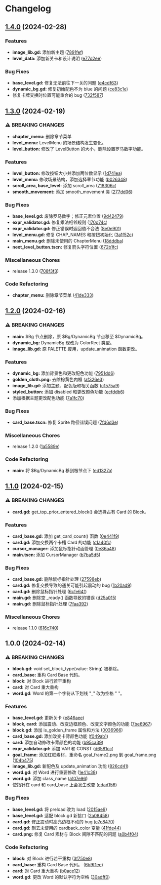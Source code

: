 # Changelog

## [1.4.0](https://github.com/ligen131/equal_to_p/compare/v1.3.0...v1.4.0) (2024-02-28)


### Features

* **image_lib.gd:** 添加新主题 ([7891fef](https://github.com/ligen131/equal_to_p/commit/7891feface1b2e5695baf79f6d3f36793055c47c))
* **level_data:** 添加新关卡和设计说明 ([e77d2ee](https://github.com/ligen131/equal_to_p/commit/e77d2ee4256be8419973a03d8983562c942d5323))


### Bug Fixes

* **base_level.gd:** 修复无法前往下一关的问题 ([e4cdf63](https://github.com/ligen131/equal_to_p/commit/e4cdf6394778b7d8bd97697d7ac73b9c01def9a7))
* **dynamic_bg.gd:** 修复初始配色不为 blue 的问题 ([ce83c1e](https://github.com/ligen131/equal_to_p/commit/ce83c1e692486a0ca868125a8b138e2eb2994e38))
* 修复卡牌交换时位置可能重合的 bug ([732f587](https://github.com/ligen131/equal_to_p/commit/732f587b3a2552c847afb782e65fca425d838096))

## [1.3.0](https://github.com/ligen131/equal_to_p/compare/v1.2.0...v1.3.0) (2024-02-19)


### ⚠ BREAKING CHANGES

* **chapter_menu:** 删除章节菜单
* **level_menu:** LevelMenu 的场景结构发生变化。
* **level_button:** 修改了 LevelButton 的大小，删除设置罗马数字功能。

### Features

* **level_button:** 修改按钮大小并添加两位数显示 ([1d741ea](https://github.com/ligen131/equal_to_p/commit/1d741ea9c6cc9ff63cb3938f8978978924ad7f36))
* **level_menu:** 修改场景结构，添加选择章节功能 ([b026348](https://github.com/ligen131/equal_to_p/commit/b02634880b0e317e531001b48ff6159c77fc3ee4))
* **scroll_area, base_level:** 添加 scroll_area ([718306c](https://github.com/ligen131/equal_to_p/commit/718306c8a0cac0eae7b03631781e55b4a43b489d))
* **smooth_movement:** 添加 smooth_movement 类 ([277dd06](https://github.com/ligen131/equal_to_p/commit/277dd0692f7c493dce3aec12eb3c94737219743c))


### Bug Fixes

* **base_level.gd:** 废除罗马数字；修正元素位置 ([9d42479](https://github.com/ligen131/equal_to_p/commit/9d4247918d2e478789adde326d92e63320f05f6a))
* **expr_validator.gd:** 修复乘法相邻规则 ([170d74c](https://github.com/ligen131/equal_to_p/commit/170d74c44a3d37f060e30b63e244159e3e985d77))
* **expr_validator.gd:** 修正错误时返回值不合法 ([8e0e901](https://github.com/ligen131/equal_to_p/commit/8e0e90156c3461922cc8bce854003dd302bc8e8b))
* **level_menu.gd:** 修复 CHAP_NAMES 和按钮初始化 ([3a1f52c](https://github.com/ligen131/equal_to_p/commit/3a1f52c336fb476ff7cd0e6b6a222297ee5a7da2))
* **main_menu.gd:** 删除未使用的 ChapterMenu ([18dddba](https://github.com/ligen131/equal_to_p/commit/18dddbadb0aea58499237de3de44996dbcfb3643))
* **next_level_button.tscn:** 修复箭头字符位置 ([672b1fc](https://github.com/ligen131/equal_to_p/commit/672b1fc5711a259425442db702c502d02464a8ec))


### Miscellaneous Chores

* release 1.3.0 ([708f3f3](https://github.com/ligen131/equal_to_p/commit/708f3f3d6e6b1f9e148417eb3625369b8851c0cb))


### Code Refactoring

* **chapter_menu:** 删除章节菜单 ([41de333](https://github.com/ligen131/equal_to_p/commit/41de333be68a85f96829678cdb22d0cc906a3e8b))

## [1.2.0](https://github.com/ligen131/equal_to_p/compare/v1.1.0...v1.2.0) (2024-02-16)


### ⚠ BREAKING CHANGES

* **main:** $Bg 节点删除，原 $Bg/DynamicBg 节点移至 $DynamicBg。
* **dynamic_bg:** DynamicBg 现改为 ColorRect 类型。
* **image_lib.gd:** 原 PALETTE 废用，update_animation 函数更改。

### Features

* **dynamic_bg:** 添加背景色和更改配色功能 ([7951dd6](https://github.com/ligen131/equal_to_p/commit/7951dd601ce0d19c2cc5f0e513dfd1c3d49dd0c8))
* **golden_cloth.png:** 去除棕黄色内框 ([af326e3](https://github.com/ligen131/equal_to_p/commit/af326e382d83762bcb3e1a91fde00f90c244d3f8))
* **image_lib.gd:** 添加主题、配色版和相关函数 ([c1575a9](https://github.com/ligen131/equal_to_p/commit/c1575a9a8b9b85e0f728d4bdcb32f811242d9118))
* **styled_button:** 添加 disabled 和更改颜色功能 ([ecfddb6](https://github.com/ligen131/equal_to_p/commit/ecfddb64263078d1a49e6a86fe1dbd1662b47c8f))
* 添加根据主题更改配色功能 ([7a1fc70](https://github.com/ligen131/equal_to_p/commit/7a1fc70d2dbebb2d6bf32a393072d7ee279965ac))


### Bug Fixes

* **card_base.tscn:** 修复 Sprite 路径错误问题 ([7fd6d3e](https://github.com/ligen131/equal_to_p/commit/7fd6d3efb64afc41306073ba68fe0f8bcf114d54))


### Miscellaneous Chores

* release 1.2.0 ([1a5589e](https://github.com/ligen131/equal_to_p/commit/1a5589e2a5deb3f2bc42b673d5081fa91f661c70))


### Code Refactoring

* **main:** 将 $Bg/DynamicBg 移到根节点下 ([ed1327a](https://github.com/ligen131/equal_to_p/commit/ed1327a03556b81ad57d9d813a23e2112c0b360a))

## [1.1.0](https://github.com/ligen131/equal_to_p/compare/v1.0.0...v1.1.0) (2024-02-15)


### ⚠ BREAKING CHANGES

* **card.gd:** get_top_prior_entered_block() 会选择占有 Card 的 Block。

### Features

* **card_base.gd:** 添加 get_card_count() 函数 ([0e441f9](https://github.com/ligen131/equal_to_p/commit/0e441f9629c038f8bc7f6edf71a4f7803cab2ef8))
* **card.gd:** 添加交换两个卡槽 Card 的功能 ([c1a40fc](https://github.com/ligen131/equal_to_p/commit/c1a40fcaa15331053542602c546f575883daff34))
* **cursor_manager:** 添加鼠标指针动画管理 ([0e86a48](https://github.com/ligen131/equal_to_p/commit/0e86a48cecb3032c43c7c71787532cb3895591dd))
* **main.tscn:** 添加 CursorManager ([b7ba5d5](https://github.com/ligen131/equal_to_p/commit/b7ba5d5deabccac93a2aa7a16ef0c95f7e7ef482))


### Bug Fixes

* **card_base.gd:** 删除鼠标指针处理 ([27598eb](https://github.com/ligen131/equal_to_p/commit/27598eb6eeffcbbd59d408cb7a0ca3d96c591ee8))
* **card.gd:** 修复交换导致的通关可能引起震动的 bug ([1b20ad9](https://github.com/ligen131/equal_to_p/commit/1b20ad90054782f33b70309b1d29293412aefd05))
* **card.gd:** 删除鼠标指针处理 ([6cfe64f](https://github.com/ligen131/equal_to_p/commit/6cfe64f9010a46701b0c7411468abc87586655ab))
* **main.gd:** 删除空 _ready() 函数导致的错误 ([d25a015](https://github.com/ligen131/equal_to_p/commit/d25a015aa5b9f0ed9b1d4d63de9086dacd8aa771))
* **main.gd:** 删除鼠标指针处理 ([7faa392](https://github.com/ligen131/equal_to_p/commit/7faa392eacdb94881f7c719310d7dfb69d64d574))


### Miscellaneous Chores

* release 1.1.0 ([616c740](https://github.com/ligen131/equal_to_p/commit/616c7404cd4387874169f08f94709b8d876ad705))

## 1.0.0 (2024-02-14)


### ⚠ BREAKING CHANGES

* **block.gd:** void set_block_type(value: String) 被移除。
* **card_base:** 重构 Card Base 代码。
* **block:** 对 Block 进行若干重构
* **card:** 对 Card 重大重构
* **word.gd:** Word 的第一个字符从下划线 "_" 改为空格 " "。

### Features

* **base_level.gd:** 更新关卡 ([e846aee](https://github.com/ligen131/equal_to_p/commit/e846aeec74ddc72164014cd342bfe30556623a35))
* **block, card:** 添加震动、改变边框颜色、改变文字颜色的功能 ([7be6967](https://github.com/ligen131/equal_to_p/commit/7be69670e17ffae332a8d7ea0f529d16ddc5b553))
* **block.gd:** 添加 is_golden_frame 属性和方法 ([0036966](https://github.com/ligen131/equal_to_p/commit/0036966a1ee6d4cdf0e0686281491c3db5230172))
* **card_base.gd:** 添加改变卡背颜色功能 ([f049ab1](https://github.com/ligen131/equal_to_p/commit/f049ab1df2b20b96bc81028cb9cbf37895247c1c))
* **card:** 添加自动修改卡背颜色的功能 ([b95ca39](https://github.com/ligen131/equal_to_p/commit/b95ca390f3de614acaaefa2e9150193f50d63fe5))
* **expr_validator.gd:** 添加 VAR 和 CONST ([d6581cc](https://github.com/ligen131/equal_to_p/commit/d6581cc659c8190d606f242bd40db899481d41f3))
* **goal_frame:** 添加红框素材，重命名 goal_frame2.png 到 goal_frame.png ([104b475](https://github.com/ligen131/equal_to_p/commit/104b4751a9adcc72d872714a459493f499081bc9))
* **image_lib.gd:** 新配色及 update_animation 功能 ([826cd41](https://github.com/ligen131/equal_to_p/commit/826cd41f307361a0666ce55d5c320e1c4a6904f7))
* **word.gd:** 对 Word 进行重要修改 ([1e41c38](https://github.com/ligen131/equal_to_p/commit/1e41c380aa38e5057f8a99d85334527c5920733a))
* **word.gd:** 添加 class_name ([a107e96](https://github.com/ligen131/equal_to_p/commit/a107e96b886b42fd4903608113d27d6c75e383cf))
* 使指针在 card 和 card_base 上会发生改变 ([edad156](https://github.com/ligen131/equal_to_p/commit/edad1563636067669224bbea51b4a055c30a1d44))


### Bug Fixes

* **base_level.gd:** 将 preload 改为 load ([2015ae9](https://github.com/ligen131/equal_to_p/commit/2015ae9a3f8caa29090f62aba974c078a7c97258))
* **base_level.gd:** 适配 block.gd 新接口 ([2a08458](https://github.com/ligen131/equal_to_p/commit/2a084580f7ecc4831b752ae180d71a7bef98b43b))
* **card.gd:** 修正震动时高亮边框不动的 bug ([c7c8470](https://github.com/ligen131/equal_to_p/commit/c7c84707febc8c0dd868e20752ed472dad217667))
* **card.gd:** 删去未使用的 cardback_color 变量 ([41fde44](https://github.com/ligen131/equal_to_p/commit/41fde44eef1c05691f18da1c15576e5917ff1a83))
* **card.png:** 修复 Card 素材与 Block 间隙不匹配的问题 ([a0b4f04](https://github.com/ligen131/equal_to_p/commit/a0b4f04ac381f09e6be6018ba0aa33bef64420c9))


### Code Refactoring

* **block:** 对 Block 进行若干重构 ([3f750e8](https://github.com/ligen131/equal_to_p/commit/3f750e8c9728a8e6f32837db6199f674ce44f925))
* **card_base:** 重构 Card Base 代码。 ([6b9f1ee](https://github.com/ligen131/equal_to_p/commit/6b9f1ee1860e37f86d0eab8be898ec9d9b63ad04))
* **card:** 对 Card 重大重构 ([b0ace12](https://github.com/ligen131/equal_to_p/commit/b0ace12c02936680d6984e93edf698ecebbcae9a))
* **word.gd:** 更改 Word 的默认字符为空格 ([30adff0](https://github.com/ligen131/equal_to_p/commit/30adff0245109a81d7836a1a64bc84e92eb2b70c))
